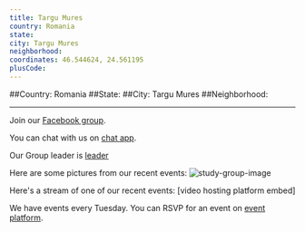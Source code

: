 ```yaml
---
title: Targu Mures
country: Romania
state: 
city: Targu Mures
neighborhood: 
coordinates: 46.544624, 24.561195
plusCode:
---
```


##Country: Romania
##State: 
##City: Targu Mures
##Neighborhood: 
*****
Join our [Facebook group](https://www.facebook.com/groups/free.code.camp.targu.mures).

You can chat with us on [chat app]().

Our Group leader is [leader]()

Here are some pictures from our recent events:
![study-group-image]()

Here's a stream of one of our recent events:
[video hosting platform embed]

We have events every Tuesday. You can RSVP for an event on [event platform]().
